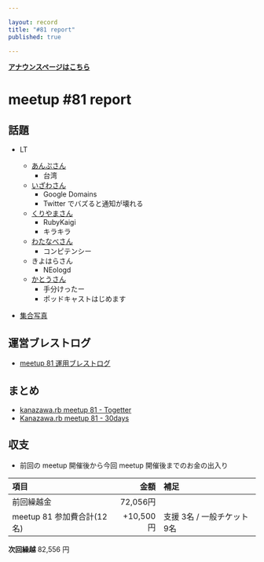 ```yaml
---

layout: record
title: "#81 report"
published: true

---
```


<div style="text-align: left;"><a href="./"><strong>アナウンスページはこちら</strong></a></div>

# meetup #81 report

## 話題

* LT
  + [あんぷさん](https://twitter.com/kiyohara/status/1129666778659938305)
    - 台湾
  + [いざわさん](https://twitter.com/kiyohara/status/1129667019727548416)
    - Google Domains
    - Twitter でバズると通知が壊れる
  + [くりやまさん](https://twitter.com/kiyohara/status/1129667230445105152)
    - RubyKaigi
    - キラキラ
  + [わたなべさん](https://twitter.com/kiyohara/status/1129667411823583238)
    - コンピテンシー
  + きよはらさん
    - NEologd
  + [かとうさん](https://twitter.com/kiyohara/status/1129667638156615681)
    - 手分けったー
    - ポッドキャストはじめます

* [集合写真](https://twitter.com/kiyohara/status/1129668597750652929)

## 運営ブレストログ

* [meetup 81 運用ブレストログ](https://github.com/kanazawarb/meetup/wiki/meetup-81-%E9%81%8B%E7%94%A8%E3%83%96%E3%83%AC%E3%82%B9%E3%83%88%E3%83%AD%E3%82%B0)

## まとめ

* [kanazawa.rb meetup 81 - Togetter](https://togetter.com/li/1357584)
* [Kanazawa.rb meetup 81 - 30days](http://30d.jp/kzrb/71)


<!-- 分かっている範囲でリンクがあれば列挙する
## スライド

* XXX

-->

<!-- 分かっている範囲でリンクがあれば列挙する
## 参加者のブログ

* XXX

-->


## 収支

<!-- 適宜更新する(以下は meetup 45 の内容を例示) -->

* 前回の meetup 開催後から今回 meetup 開催後までのお金の出入り

|項目                           |金額         |補足                                               |
|:------------------------------|------------:|:--------------------------------------------------|
| 前回繰越金                    |    72,056円 |                                                   |
| meetup 81 参加費合計(12名)    |   +10,500円 | 支援 3名 / 一般チケット 9名                       |

**次回繰越**  82,556 円

